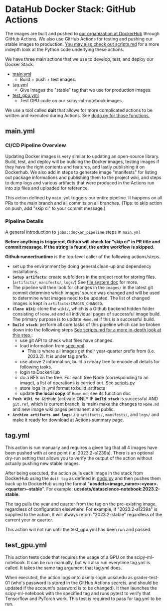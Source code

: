 # DataHub Docker Stack: GitHub Actions

The images are built and pushed to [our organization at DockerHub](https://hub.docker.com/orgs/ucsdets/members) through GitHub Actions. We also use GitHub Actions for testing and pushing our stable images to production. [You may also check out scripts.md](/Documentation/scripts.md) for a more indepth look at the Python code underlying these actions.

We have three main actions that we use to develop, test, and deploy our Docker Stack.

- [main.yml](../.github/workflows/main.yml)
  - Build + push + test images.
- [tag.yml](../.github/workflows/tag.yml)
  - Give images the "stable" tag that we use for production images.
- [test_gpu.yml](../.github/workflows/test_gpu.yml)
  - Test GPU code on our scipy-ml-notebook images.

We use a tool called **doit** that allows for more complicated actions to be written and executed during Actions. See [dodo.py for those functions.](/dodo.py)

## main.yml

### CI/CD Pipeline Overview

Updating Docker images is very similar to updating an open-source library.
Build, test, and deploy will be building the Docker images, testing images if
they have the right contents and features, and lastly publishing it on
Dockerhub. We also add in steps to generate image "manifests" for listing out
package informations and publishing them to the project wiki, and steps to
dump logs and various artifacts that were produced in the Actions run into
zip files and uploaded for reference.

This action defined by `main.yml` triggers our entire pipeline. It happens on all PRs to the main branch and all commits on all branches. (Tips: to skip action on push, add "skip ci" to your commit message.)

### Pipeline Details

A general introduction to `jobs::docker_pipeline` steps in `main.yml`

**Before anything is triggered, Github will check for "skip ci" in PR title and commit message. If the string is found, the entire workflow is skipped.**

**Github runner/runtime** is the top-level caller of the following actions/steps.

- set up the environment by doing general clean-up and dependency installations.
- **`Setup artifacts`**: create subfolders in the project root for storing files.
(`artifacts/`, `manifests/`, `logs/`) See [file system doc](./scripts.md#file-system) for more.
- The pipeline will then look for changes in the `images/` in the latest git
commit determine which images' source was changed and will be used to determine
what images need to be updated. The list of changed images is kept in
`artifacts/IMAGES_CHANGED`.
- **`Clone Wiki`**: clone the `wiki/`, which is a Github backend hidden folder consisting of
`Home.md` and all individual pages of successful image build. The primary purpose is to update
`Home.md` if this is a successful build.
- **`Build stack`**: perform all core tasks of this pipeline which can be broken down into
the following steps [See scripts.md for a more in-depth look at this step.](./scripts.md):
  - use git API to check what files have changed.
  - load information from [spec.yml](../images/spec.yml).
    - This is where all images get their year-quarter prefix from (i.e. 2023.2). It is under tag.prefix.  
  - use above 2 information, build a n-nary tree to encode all details for following tasks.
  - login to DockerHub
  - do a BFS on the tree. For each tree Node (corresponding to an image), a list of operations is carried out. See [scripts.py](scripts.md/#the-build-process)
  - store logs in .yml format to build_artifacts
  - update **the local copy** of `Home.md`; see its function doc
- **`Push Wiki to GitHub`**: (activate ONLY IF **`Build stack`** is successful AND `git.ref`, which is current branch, is main) make the changes to `Home.md` and new image wiki pages permanent and public.
- **`Archive artifacts and logs`**: zip `artifacts/`, `manifests/`, and `logs/` and make it ready
  for download at Actions summary page.

## tag.yml

This action is run manually and requires a given tag that all 4 images have been pushed with at one point (i.e. 2023.2-a1239a). There is an optional dry-run setting that allows you to verify the output of the action without actually pushing new stable images.

After being executed, the action pulls each image in the stack from DockerHub using the ``doit tag`` as defined in [dodo.py](/dodo.py) and then pushes them back up to DockerHub using the format "**ucsdets\<image_name\>:\<year\>.\<quarter\>-stable**". For example: **ucsdets/datascience-notebook:2023.2-stable**.

The tag pulls the year and quarter from the tag on the pre-existing image, regardless of configuration elsewhere. For example, if "2023.2-a1239a" is supplied to the action, it will always return "2023.2-stable" regardless of the current year or quarter.

This action will not run until the test_gpu.yml has been run and passed.

## test_gpu.yml

This action tests code that requires the usage of a GPU on the scipy-ml-notebook. It can be run manually, but will also run everytime tag.yml is called. It takes the same tag argument that tag.yml does.

When executed, the action logs onto dsmlp-login.ucsd.edu as grader-test-01 (who's password is stored in the GitHub Actions secrets, and should be updated if the account's password is to be changed). It then launches the scipy-ml-notebook with the specified tag and runs pytest to verify that Tensorflow and PyTorch work. This test is required to pass for tag.yml to be run.
